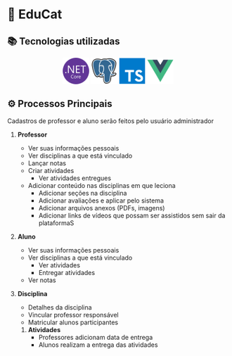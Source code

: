 # 🐾 EduCat

## 📚 Tecnologias utilizadas

<div align="center">
    <img src="https://raw.githubusercontent.com/devicons/devicon/master/icons/dotnetcore/dotnetcore-original.svg" alt=".NET Core" width="60" height="60" title=".NET Core"/>
    <img src="https://raw.githubusercontent.com/devicons/devicon/master/icons/postgresql/postgresql-original.svg" alt="PostgreSQL" width="60" height="60" title="PostgreSQL"/>
    <img src="https://raw.githubusercontent.com/devicons/devicon/master/icons/typescript/typescript-original.svg" alt="TypeScript" width="60" height="60" title="TypeScript"/>
    <img src="https://raw.githubusercontent.com/devicons/devicon/master/icons/vuejs/vuejs-original.svg" alt="Vue.js" width="60" height="60" title="Vue.js"/>
</div>

## ⚙️ Processos Principais
Cadastros de professor e aluno serão feitos pelo usuário administrador
1. **Professor**
    - Ver suas informações pessoais
    - Ver disciplinas a que está vinculado
    - Lançar notas
    - Criar atividades
        - Ver atividades entregues
    - Adicionar conteúdo nas disciplinas em que leciona
        - Adicionar seções na disciplina
        - Adicionar avaliações e aplicar pelo sistema
        - Adicionar arquivos anexos (PDFs, imagens)
        - Adicionar links de vídeos que possam ser assistidos sem sair da plataformaS

2. **Aluno**
    - Ver suas informações pessoais
    - Ver disciplinas a que está vinculado
        - Ver atividades
        - Entregar atividades
    - Ver notas

3. **Disciplina**
    - Detalhes da disciplina
    - Vincular professor responsável
    - Matricular alunos participantes
    1.  **Atividades**
        - Professores adicionam data de entrega
        - Alunos realizam a entrega das atividades
